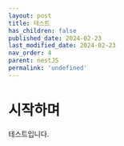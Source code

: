 ```yaml
---
layout: post
title: 테스트
has_children: false
published_date: 2024-02-23
last_modified_date: 2024-02-23
nav_order: 4
parent: nestJS
permalink: 'undefined'
---
```


# 시작하며


테스트입니다.

